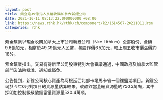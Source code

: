 ```yaml
---
layout: post
title: 紫金逾49億元人民幣收購加拿大新鋰公司
date: 2021-10-11 08:13:22.000000000 +08:00
link: https://news.rthk.hk/rthk/ch/component/k2/1614567-20211011.htm
categories: rthk
---
```


紫金礦業以現金收購加拿大上市公司新鋰公司（Neo Lithium）全部股份，金額9.6億加元，相當於49.39億元人民幣，每股作價6.5加元，較上周五收市價溢價約18%。

紫金礦業指出，交易有待新里公司股東特別大會審議通過，中國政府及加拿大監管部門及法院批准、通知或豁免。

公告提到，新鋰公司核心資產為阿根廷西北部卡塔馬卡省一個鋰鹽湖項目。新鋰公司於今年6月對項目的資源量估算結果，碳酸鋰當量總資源量約756.5萬噸，其中探明加控制級碳酸鋰當量資源量530.4萬噸。
